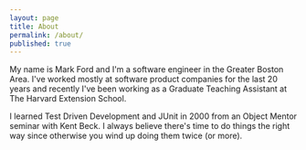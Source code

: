 ```yaml
---
layout: page
title: About
permalink: /about/
published: true
---
```


My name is Mark Ford and I'm a software engineer in the Greater Boston Area. I've worked mostly at software product companies for the last 20 years and recently I've been working as a Graduate Teaching Assistant at The Harvard Extension School.

I learned Test Driven Development and JUnit in 2000 from an Object Mentor seminar with Kent Beck. I always believe there's time to do things the right way since otherwise you wind up doing them twice (or more). 
